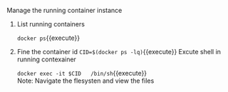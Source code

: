 Manage the running container instance
1. List running containers

    `docker ps`{{execute}}
    
2. Fine the container id 
    `CID=$(docker ps -lq)`{{execute}}
Excute shell in running contexainer 

    `docker exec -it $CID   /bin/sh`{{execute}}    
    Note: Navigate the flesysten and view the files



